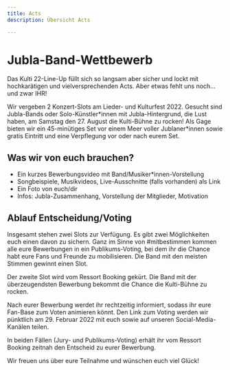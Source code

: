 ```yaml
---
title: Acts
description: Übersicht Acts

---
```


# Jubla-Band-Wettbewerb 

Das Kulti 22-Line-Up füllt sich so langsam aber sicher und lockt mit hochkarätigen und vielversprechenden Acts. Aber etwas fehlt uns noch… und zwar IHR! 

Wir vergeben 2 Konzert-Slots am Lieder- und Kulturfest 2022. Gesucht sind Jubla-Bands oder Solo-Künstler\*innen mit Jubla-Hintergrund, die Lust haben, am Samstag den 27. August die Kulti-Bühne zu rocken! Als Gage bieten wir ein 45-minütiges Set vor einem Meer voller Jublaner\*innen sowie gratis Eintritt und eine Verpflegung vor oder nach eurem Set. 

 
## Was wir von euch brauchen?  

- Ein kurzes Bewerbungsvideo mit Band/Musiker\*innen-Vorstellung
- Songbeispiele, Musikvideos, Live-Ausschnitte (falls vorhanden) als Link 
- Ein Foto von euch/dir 
- Infos: Jubla-Zusammenhang, Vorstellung der Mitglieder, Motivation 


## Ablauf Entscheidung/Voting 

Insgesamt stehen zwei Slots zur Verfügung. Es gibt zwei Möglichkeiten euch einen davon zu sichern. Ganz im Sinne von #mitbestimmen kommen alle eure Bewerbungen in ein Publikums-Voting, bei dem ihr die Chance habt eure Fans und Freunde zu mobilisieren. Die Band mit den meisten Stimmen gewinnt einen Slot.  

Der zweite Slot wird vom Ressort Booking gekürt. Die Band mit der überzeugendsten Bewerbung bekommt die Chance die Kulti-Bühne zu rocken. 

Nach eurer Bewerbung werdet ihr rechtzeitig informiert, sodass ihr eure Fan-Base zum Voten animieren könnt. Den Link zum Voting werden wir pünktlich am 29. Februar 2022 mit euch sowie auf unseren Social-Media-Kanälen teilen. 

In beiden Fällen (Jury- und Publikums-Voting) erhält ihr vom Ressort Booking zeitnah den Entscheid zu eurer Bewerbung.  

Wir freuen uns über eure Teilnahme und wünschen euch viel Glück! 
